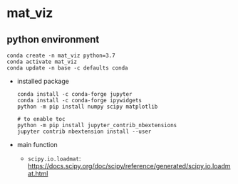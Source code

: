 # mat_viz

## python environment

```shell
conda create -n mat_viz python=3.7
conda activate mat_viz
conda update -n base -c defaults conda
```

- installed package

  ```shell
  conda install -c conda-forge jupyter
  conda install -c conda-forge ipywidgets
  python -m pip install numpy scipy matplotlib

  # to enable toc
  python -m pip install jupyter_contrib_nbextensions
  jupyter contrib nbextension install --user
  ```

- main function

  - `scipy.io.loadmat`: <https://docs.scipy.org/doc/scipy/reference/generated/scipy.io.loadmat.html>

